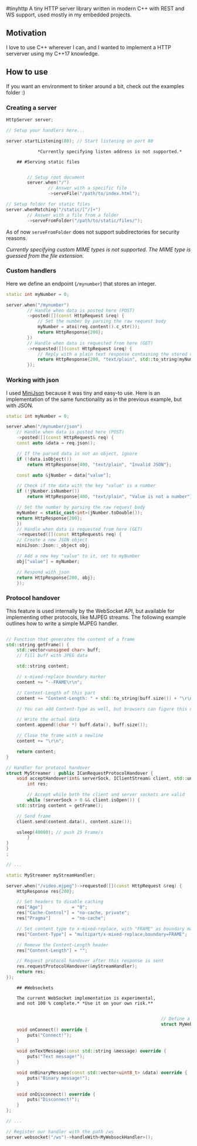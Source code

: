 #tinyhttp
A tiny HTTP server library written in modern C++ with REST and WS support, used mostly in my embedded projects.

## Motivation

I love to use C++ wherever I can, and I wanted to implement a HTTP serverver using my C++17 knowledge.

## How to use

If you want an environment to tinker around a bit, check out the examples folder :)

### Creating a server

```c++
HttpServer server;

// Setup your handlers here...

server.startListening(80); // Start listening on port 80
```

                *Currently specifying listen address is not supported.*

        ## #Serving static files

```c++

        // Setup root document
        server.when("/")
                // Answer with a specific file
                ->serveFile("/path/to/index.html");

// Setup folder for static files
server.whenMatching("/static/[^/]+")
        // Answer with a file from a folder
        ->serveFromFolder("/path/to/static/files/");
```

As of now `serveFromFolder` does not support subdirectories for security reasons.

*Currently specifying custom MIME types is not supported. The MIME type is guessed from the file extension.*

### Custom handlers

Here we define an endpoint (`/mynumber`) that stores an integer.

```c++
static int myNumber = 0;

server.when("/mynumber")
        // Handle when data is posted here (POST)
        ->posted([](const HttpRequest &req) {
            // Set the number by parsing the raw request body
            myNumber = atoi(req.content().c_str());
            return HttpResponse{200};
        })
        // Handle when data is requested from here (GET)
        ->requested([](const HttpRequest &req) {
            // Reply with a plain text response containing the stored number
            return HttpResponse{200, "text/plain", std::to_string(myNumber)};
        });
```

### Working with json

I used [MiniJson](https://github.com/zsmj2017/MiniJson) because it was tiny and easy-to use. Here is an implementation of the same functionality as in the previous example, but with JSON.

```c++
static int myNumber = 0;

server.when("/mynumber/json")
    // Handle when data is posted here (POST)
    ->posted([](const HttpRequest& req) {
    const auto &data = req.json();

    // If the parsed data is not an object, ignore
    if (!data.isObject())
        return HttpResponse{400, "text/plain", "Invalid JSON"};

    const auto &jNumber = data["value"];

    // Check if the data with the key "value" is a number
    if (!jNumber.isNumber())
        return HttpResponse{400, "text/plain", "Value is not a number"};

    // Set the number by parsing the raw request body
    myNumber = static_cast<int>(jNumber.toDouble());
    return HttpResponse{200};
    })
    // Handle when data is requested from here (GET)
    ->requested([](const HttpRequest& req) {
    // Create a new JSON object
    miniJson::Json::_object obj;

    // Add a new key "value" to it, set to myNumber
    obj["value"] = myNumber;

    // Respond with json
    return HttpResponse{200, obj};
    });
```

### Protocol handover

This feature is used internally by the WebSocket API, but available for implementing other protocols, like MJPEG streams. The following example outlines how to write a simple MJPEG handler.

```c++

// Function that generates the content of a frame
std::string getFrame() {
    std::vector<unsigned char> buff;
    // fill buff with JPEG data

    std::string content;

    // x-mixed-replace boundary marker
    content += "--FRAME\r\n";

    // Content-Length of this part
    content += "Content-Length: " + std::to_string(buff.size()) + "\r\n\r\n";

    // You can add Content-Type as well, but browsers can figure this out

    // Write the actual data
    content.append((char *) buff.data(), buff.size());

    // Close the frame with a newline
    content += "\r\n";

    return content;
}

// Handler for protocol handover
struct MyStreamer : public ICanRequestProtocolHandover {
    void acceptHandover(int& serverSock, IClientStream& client, std::unique_ptr<HttpRequest> srcRequest) {
        int res;

        // Accept while both the client and server sockets are valid
        while (serverSock > 0 && client.isOpen()) {
    std::string content = getFrame();

    // Send frame
    client.send(content.data(), content.size());

    usleep(40000); // push 25 Frame/s
        }
}
}
;

// ...

static MyStreamer myStreamHandler;

server.when("/video.mjpeg")->requested([](const HttpRequest &req) {
    HttpResponse res{200};

    // Set headers to disable caching
    res["Age"]           = "0";
    res["Cache-Control"] = "no-cache, private";
    res["Pragma"]        = "no-cache";

    // Set content type to x-mixed-replace, with "FRAME" as boundary marker
    res["Content-Type"] = "multipart/x-mixed-replace;boundary=FRAME";

    // Remove the Content-Length header
    res["Content-Length"] = "";

    // Request protocol handover after this response is sent
    res.requestProtocolHandover(&myStreamHandler);
    return res;
});

```

        ## #Websockets

        The current WebSocket implementation is experimental,
        and not 100 % complete.* *Use it on your own risk.**

```c++

                                                           // Define a handler class for WebSocket sessions, each connection will have its own instance of this class
                                                           struct MyWebsockHandler : public WebsockClientHandler {
    void onConnect() override {
        puts("Connect!");
    }

    void onTextMessage(const std::string &message) override {
        puts("Text message!");
    }

    void onBinaryMessage(const std::vector<uint8_t> &data) override {
        puts("Binary message!");
    }

    void onDisconnect() override {
        puts("Disconnect!");
    }
};

// ...

// Register our handler with the path /ws
server.websocket("/ws")->handleWith<MyWebsockHandler>();

```
